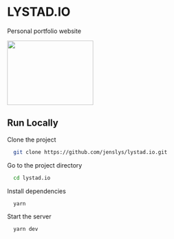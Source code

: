 # LYSTAD.IO

Personal portfolio website

<div align="left">
	<a href="https://lystad.io">
		<img src="https://lystad.io/sphere1.gif" width="200" height="150">
	</a>
</div>

## Run Locally

Clone the project

```bash
  git clone https://github.com/jenslys/lystad.io.git
```

Go to the project directory

```bash
  cd lystad.io
```

Install dependencies

```bash
  yarn
```

Start the server

```bash
  yarn dev
```
